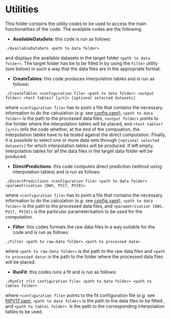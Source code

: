# Utilities

This folder contains the utility codes to be used to access the main functionalities of the code. The available codes are
the following.

- **AvailableDataSets**: this code is run as follows:
```Shell
./AvailableDataSets <path to data folder>
```
and displays the available datasets in the target folder ```<path to data folder>```. The target folder has be to be filled in by using the ```Filter``` utility (see below) in such a way that the data files are in the appropriate format.


- **CreateTables**: this code produces interpolation tables and is run as follows:
```Shell
./CreateTables <configuration file> <path to data folder> <output folder> <test tables? [y/n]> [optional selected datasets]
```
where ```<configuration file>``` has to point a file that contains the necessary information to do the calculation (*e.g.* see [config.yaml](../cards/config.yaml)), ```<path to data folder>``` is the path to the processed data files, ```<output folder>``` points to the forlder where the interpolation tables will be placed, and ```<test tables? [y/n]>``` tells the code whether, at the end of the compuation, the interpolation tables have to be tested against the direct computation. Finally, it is possibile to select one or more data sets through ```[optional selected datasets]``` for which interpolation tables will be produced. If left empty, interpolation tables for all the data files in the target data folder will be produced.

- **DirectPredictions**: this code computes direct prediction (without using interpolation tables) and is run as follows:
```Shell
./DirectPredictions <configuration file> <path to data folder> <parametrisation [DWS, PV17, PV19]>
```
where ```<configuration file>``` has to point a file that contains the necessary information to do the calculation (*e.g.* see [config.yaml](../cards/config.yaml)), ```<path to data folder>``` is the path to the processed data files, and ```<parametrisation [DWS, PV17, PV19]>``` is the particular parameterisation to be used for the computation.

- **Filter**: this codes formats the raw data files in a way suitable for the code and is run as follows:
```Shell
./Filter <path to raw-data folder> <path to processed data>
```
where ```<path to raw-data folder>``` is the path to the raw data files and ```<path to processed data>``` is the path to the folder where the processed data files will be placed.

- **RunFit**: this codes runs a fit and is run as follows:
```Shell
./RunFit <fit configuration file> <path to data folder> <path to tables folder>
```
where ```<configuration file>``` points to the fit configuration file (*e.g.* see [fitPV17.yaml](../cards/fitPV17.yaml), ```<path to data folder>``` is the path to the data files to be fitted , and ```<path to tables folder> ```is the path to the corresponding interpolation tables to be used.
